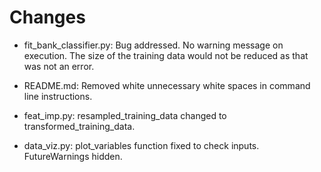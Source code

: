 # Changes

- fit_bank_classifier.py: Bug addressed. No warning message on execution.
    The size of the training data would not be reduced as that was not an error.

- README.md: Removed white unnecessary white spaces in command line instructions.

- feat_imp.py: resampled_training_data changed to transformed_training_data.

- data_viz.py: plot_variables function fixed to check inputs. FutureWarnings hidden.